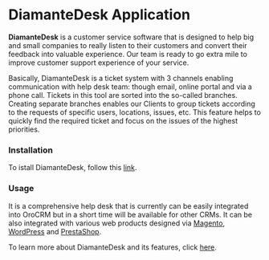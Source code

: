 # DiamanteDesk Application #

**DiamanteDesk** is a customer service software that is designed to help big and small companies to really listen to their customers and convert their feedback into valuable experience. Our team is ready to go extra mile to improve customer support experience of your service.

Basically, DiamanteDesk is a ticket system with 3 channels enabling communication with help desk team: though email, online portal and via a phone call. Tickets in this tool are sorted into the so-called branches. Creating separate branches enables our Clients to group tickets according to the requests of specific users, locations, issues, etc. This feature helps to quickly find the required ticket and focus on the issues of the highest priorities.

### Installation ###

To istall DiamanteDesk, follow this [link]().

### Usage ###

It is a comprehensive help desk that is currently can be easily integrated into OroCRM but in a short time will be available for other CRMs. It can be also integrated with various web products designed via [Magento](http://docs.diamantedesk.com/en/latest/integration/magento/), [WordPress](http://docs.diamantedesk.com/en/latest/integration/wordpress/) and [PrestaShop](http://docs.diamantedesk.com/en/latest/integration/prestashop/).

To learn more about DiamanteDesk and its features, click [here](http://docs.diamantedesk.com/en/latest/).